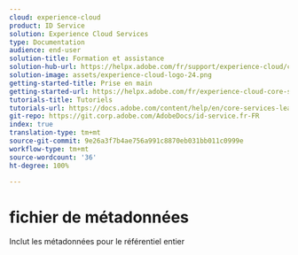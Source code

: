```yaml
---
cloud: experience-cloud
product: ID Service
solution: Experience Cloud Services
type: Documentation
audience: end-user
solution-title: Formation et assistance
solution-hub-url: https://helpx.adobe.com/fr/support/experience-cloud/core-services.html
solution-image: assets/experience-cloud-logo-24.png
getting-started-title: Prise en main
getting-started-url: https://helpx.adobe.com/fr/experience-cloud-core-services/get-started.html
tutorials-title: Tutoriels
tutorials-url: https://docs.adobe.com/content/help/en/core-services-learn/tutorials/overview.html
git-repo: https://git.corp.adobe.com/AdobeDocs/id-service.fr-FR
index: true
translation-type: tm+mt
source-git-commit: 9e26a3f7b4ae756a991c8870eb031bb011c0999e
workflow-type: tm+mt
source-wordcount: '36'
ht-degree: 100%

---
```



# fichier de métadonnées

Inclut les métadonnées pour le référentiel entier